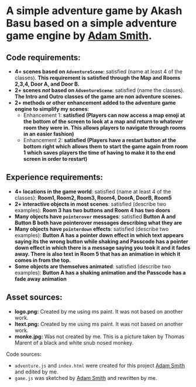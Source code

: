 # A simple adventure game by Akash Basu based on a simple adventure game engine by [Adam Smith](https://github.com/rndmcnlly).

## Code requirements:
- **4+ scenes based on `AdventureScene`**: satisfied (name at least 4 of the classes). **This requirement is satisfied through the Map and Rooms 2,3,4, Door A, and Door B.**
- **2+ scenes *not* based on `AdventureScene`**: satisfied (name the classes). **The Intro and Outro classes of the game are non adventure scenes.** 
- **2+ methods or other enhancement added to the adventure game engine to simplify my scenes**:
    - Enhancement 1: **satisfied (Players can now access a map emoji at the bottom of the screen to look at a map and return to whatever room they were in. This allows players to navigate through rooms in an easier fashion)**
    - Enhancement 2: **satisfied (Players have a restart button at the bottom right which allows them to start the game again from room 1 which saves players the time of having to make it to the end screen in order to restart)**

## Experience requirements:
- **4+ locations in the game world**: satisfied (name at least 4 of the classes): **Room1, Room2, Room3, Room4, DoorA, DoorB, Room5**
- **2+ interactive objects in most scenes**: satisfied (describe two examples): **Room 3 has two buttons and Room 4 has two doors**
- **Many objects have `pointerover` messages**: satisfied **Button A and Button B both have pointerover messages describing what they are**
- **Many objects have `pointerdown` effects**: satisfied (describe two examples): **Button A has a pointer down effect in which text appears saying its the wrong button while shaking and Passcode has a pointer down effect in which there is a message saying you took it and it fades away. There is also text in Room 5 that has an animation in which it comes in from the top.**
- **Some objects are themselves animated**: satisfied (describe two examples): **Button A has a shaking animation and the Passcode has a fade away animation**

## Asset sources:
- **logo.png:** Created by me using ms paint. It was not based on another work.
- **ltext.png:** Created by me using ms paint. It was not based on another work.
- **monke.jpg:** Was not created by me. This is a picture taken by Thomas Marent of a black and white snub nosed monkey.

Code sources:
- `adventure.js` and `index.html` were created for this project [Adam Smith](https://github.com/rndmcnlly) and edited by me.
- `game.js` was sketched by [Adam Smith](https://github.com/rndmcnlly) and rewritten by me.
